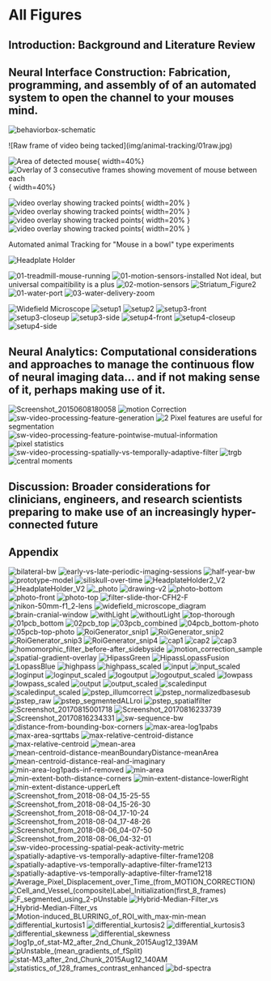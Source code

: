 # All Figures


## Introduction: Background and Literature Review



## Neural Interface Construction: Fabrication, programming, and assembly of of an automated system to open the channel to your mouses mind.

![behaviorbox-schematic](img/behavior-box/task-schematic.jpg)


<div id="fig:animal-tracking">
![Raw frame of video being tacked](img/animal-tracking/01raw.jpg)

![Area of detected mouse](img/animal-tracking/02black-and-white.jpg){ width=40%}
![Overlay of 3 consecutive frames showing movement of mouse between each](img/animal-tracking/03twoframes.jpg){ width=40%}

![video overlay showing tracked points](img/animal-tracking/07mousedata1close.jpg){ width=20% }
![video overlay showing tracked points](img/animal-tracking/06mousedata1.jpg){ width=20% }
![video overlay showing tracked points](img/animal-tracking/08mousedata2.jpg){ width=20% }
![video overlay showing tracked points](img/animal-tracking/09mousedata1fiberon1.jpg){ width=20% }

Automated animal Tracking for "Mouse in a bowl" type experiments
</div>

<!-- Headplate Holder -->
![Headplate Holder](img/sphericai-treadmill-extended/lightson_withsusie.png)


<!-- Spherical Treadmill -->
![01-treadmill-mouse-running](img/spherical-treadmill-VR/01-treadmill-mouse-running.jpg)
![01-motion-sensors-installed](img/spherical-treadmill-motion-sensors/01-motion-sensors-installed.jpg) Not ideal, but universal compaitibility is a plus
![02-motion-sensors](img/spherical-treadmill-motion-sensors/02-motion-sensors.jpg)
![Striatum_Figure2](img/spherical-treadmill-motion-sensors/Striatum_Figure2.png)
![01-water-port](img/spherical-treadmill-water-delivery/01-water-port.jpg)
![03-water-delivery-zoom](img/spherical-treadmill-water-delivery/03-water-delivery-zoom.jpg)

<!-- Microscopes -->
![Widefield Microscope](img/microscope/widefield_microscope_diagram.png)
![setup1](img/microscope/setup1.jpg)
![setup2](img/microscope/setup2.jpg)
![setup3-front](img/microscope/setup3-front.jpg)
![setup3-closeup](img/microscope/setup3-closeup.jpg)
![setup3-side](img/microscope/setup3-side.jpg)
![setup4-front](img/microscope/setup4-front.jpg)
![setup4-closeup](img/microscope/setup4-closeup.jpg)
![setup4-side](img/microscope/setup4-side.jpg)


## Neural Analytics: Computational considerations and approaches to manage the continuous flow of neural imaging data... and if not making sense of it, perhaps making use of it.
![Screenshot_20150608180058](img/sw-gui-interactive-parameter-selection-homomorphic-filter/Screenshot_20150608180058.png)
![motion Correction](img/sw-fluopro/motion_correction_sample.png)
![sw-video-processing-feature-generation](img/sw-video-processing-feature-generation.png)
![2](img/2.png) Pixel features are useful for segmentation
![sw-video-processing-feature-pointwise-mutual-information](img/sw-video-processing-feature-pointwise-mutual-information.png)
![pixel statistics](img/sw-sequence-bw.png)
![sw-video-processing-spatially-vs-temporally-adaptive-filter](img/sw-video-processing-spatially-vs-temporally-adaptive-filter.png)
![trgb](vid/trgb-013.gif)
![central moments](img/sw-video-statistics/statistics_of_128_frames_contrast_enhanced.jpg)



## Discussion: Broader considerations for clinicians, engineers, and research scientists preparing to make use of an increasingly hyper-connected future



## Appendix

![bilateral-bw](img/cranial-window/bilateral-bw.png)
![early-vs-late-periodic-imaging-sessions](img/cranial-window/early-vs-late-periodic-imaging-sessions.png)
![half-year-bw](img/cranial-window/half-year-bw.png)
![prototype-model](img/cranial-window/prototype-model.png)
![siliskull-over-time](img/cranial-window/siliskull-over-time.png)
![HeadplateHolder2_V2](img/headplate-holder/HeadplateHolder2_V2.png)
![HeadplateHolder_V2](img/headplate-holder/HeadplateHolder_V2.png)
![_photo](img/headplate-holder/_photo.jpg)
![drawing-v2](img/headplate-holder/drawing-v2.png)
![photo-bottom](img/headplate-holder/photo-bottom.jpg)
![photo-front](img/headplate-holder/photo-front.jpg)
![photo-top](img/headplate-holder/photo-top.jpg)
![filter-slide-thor-CFH2-F](img/microscope/filter-slide-thor-CFH2-F.jpg)
![nikon-50mm-f1_2-lens](img/microscope/nikon-50mm-f1_2-lens.png)
![widefield_microscope_diagram](img/microscope/widefield_microscope_diagram.png)
![brain-cranial-window](img/monkey-related/brain-cranial-window.jpg)
![withLight](img/monkey-related/withLight.jpg)
![withoutLight](img/monkey-related/withoutLight.jpg)
![top-thorough](img/neuromodulation-implant/top-thorough.png)
![01pcb_bottom](img/neuromodulation-pcb/01pcb_bottom.png)
![02pcb_top](img/neuromodulation-pcb/02pcb_top.png)
![03pcb_combined](img/neuromodulation-pcb/03pcb_combined.png)
![04pcb_bottom-photo](img/neuromodulation-pcb/04pcb_bottom-photo.png)
![05pcb-top-photo](img/neuromodulation-pcb/05pcb-top-photo.jpg)
![RoiGenerator_snip1](img/sw-fluopro/RoiGenerator_snip1.png)
![RoiGenerator_snip2](img/sw-fluopro/RoiGenerator_snip2.png)
![RoiGenerator_snip3](img/sw-fluopro/RoiGenerator_snip3.png)
![RoiGenerator_snip4](img/sw-fluopro/RoiGenerator_snip4.png)
![cap1](img/sw-fluopro/cap1.png)
![cap2](img/sw-fluopro/cap2.png)
![cap3](img/sw-fluopro/cap3.png)
![homomorphic_filter_before-after_sidebyside](img/sw-fluopro/homomorphic_filter_before-after_sidebyside.png)
![motion_correction_sample](img/sw-fluopro/motion_correction_sample.png)
![spatial-gradient-overlay](img/sw-fluopro/spatial-gradient-overlay.png)
![HipassGreen](img/sw-homomorphic-filter/HipassGreen.png)
![HipassLopassFusion](img/sw-homomorphic-filter/HipassLopassFusion.png)
![LopassBlue](img/sw-homomorphic-filter/LopassBlue.png)
![highpass](img/sw-homomorphic-filter/highpass.png)
![highpass_scaled](img/sw-homomorphic-filter/highpass_scaled.png)
![input](img/sw-homomorphic-filter/input.png)
![input_scaled](img/sw-homomorphic-filter/input_scaled.png)
![loginput](img/sw-homomorphic-filter/loginput.png)
![loginput_scaled](img/sw-homomorphic-filter/loginput_scaled.png)
![logoutput](img/sw-homomorphic-filter/logoutput.png)
![logoutput_scaled](img/sw-homomorphic-filter/logoutput_scaled.png)
![lowpass](img/sw-homomorphic-filter/lowpass.png)
![lowpass_scaled](img/sw-homomorphic-filter/lowpass_scaled.png)
![output](img/sw-homomorphic-filter/output.png)
![output_scaled](img/sw-homomorphic-filter/output_scaled.png)
![scaledinput](img/sw-homomorphic-filter/scaledinput.png)
![scaledinput_scaled](img/sw-homomorphic-filter/scaledinput_scaled.png)
![pstep_illumcorrect](img/sw-pipeline-image-preprocessing/pstep_illumcorrect.png)
![pstep_normalizedbasesub](img/sw-pipeline-image-preprocessing/pstep_normalizedbasesub.png)
![pstep_raw](img/sw-pipeline-image-preprocessing/pstep_raw.png)
![pstep_segmentedALLroi](img/sw-pipeline-image-preprocessing/pstep_segmentedALLroi.png)
![pstep_spatialfilter](img/sw-pipeline-image-preprocessing/pstep_spatialfilter.png)
![Screenshot_20170815001718](img/sw-roi-gui-traces/Screenshot_20170815001718.png)
![Screenshot_20170816233739](img/sw-roi-gui-traces/Screenshot_20170816233739.png)
![Screenshot_20170816234331](img/sw-roi-gui-traces/Screenshot_20170816234331.png)
![sw-sequence-bw](img/sw-sequence-bw.png)
![distance-from-bounding-box-corners](img/sw-video-processing-feature-generation-A/distance-from-bounding-box-corners.png)
![max-area-log1pabs](img/sw-video-processing-feature-generation-A/max-area-log1pabs.png)
![max-area-sqrttabs](img/sw-video-processing-feature-generation-A/max-area-sqrttabs.png)
![max-relative-centroid-distance](img/sw-video-processing-feature-generation-A/max-relative-centroid-distance.png)
![max-relative-centroid](img/sw-video-processing-feature-generation-A/max-relative-centroid.png)
![mean-area](img/sw-video-processing-feature-generation-A/mean-area.png)
![mean-centroid-distance-meanBoundaryDistance-meanArea](img/sw-video-processing-feature-generation-A/mean-centroid-distance-meanBoundaryDistance-meanArea.png)
![mean-centroid-distance-real-and-imaginary](img/sw-video-processing-feature-generation-A/mean-centroid-distance-real-and-imaginary.png)
![min-area-log1pads-inf-removed](img/sw-video-processing-feature-generation-A/min-area-log1pads-inf-removed.png)
![min-area](img/sw-video-processing-feature-generation-A/min-area.png)
![min-extent-both-distance-corners](img/sw-video-processing-feature-generation-A/min-extent-both-distance-corners.png)
![min-extent-distance-lowerRight](img/sw-video-processing-feature-generation-A/min-extent-distance-lowerRight.png)
![min-extent-distance-upperLeft](img/sw-video-processing-feature-generation-A/min-extent-distance-upperLeft.png)
![Screenshot_from_2018-08-04_15-25-55](img/sw-video-processing-segmentation/Screenshot_from_2018-08-04_15-25-55.png)
![Screenshot_from_2018-08-04_15-26-30](img/sw-video-processing-segmentation/Screenshot_from_2018-08-04_15-26-30.png)
![Screenshot_from_2018-08-04_17-10-24](img/sw-video-processing-segmentation/Screenshot_from_2018-08-04_17-10-24.png)
![Screenshot_from_2018-08-04_17-48-26](img/sw-video-processing-segmentation/Screenshot_from_2018-08-04_17-48-26.png)
![Screenshot_from_2018-08-06_04-07-50](img/sw-video-processing-segmentation/Screenshot_from_2018-08-06_04-07-50.png)
![Screenshot_from_2018-08-06_04-32-01](img/sw-video-processing-segmentation/Screenshot_from_2018-08-06_04-32-01.png)
![sw-video-processing-spatial-peak-activity-metric](img/sw-video-processing-spatial-peak-activity-metric.png)
![spatially-adaptive-vs-temporally-adaptive-filter-frame1208](img/sw-video-processing-spatially-vs-temporally-adaptive-filter/spatially-adaptive-vs-temporally-adaptive-filter-frame1208.png)
![spatially-adaptive-vs-temporally-adaptive-filter-frame1213](img/sw-video-processing-spatially-vs-temporally-adaptive-filter/spatially-adaptive-vs-temporally-adaptive-filter-frame1213.png)
![spatially-adaptive-vs-temporally-adaptive-filter-frame1218](img/sw-video-processing-spatially-vs-temporally-adaptive-filter/spatially-adaptive-vs-temporally-adaptive-filter-frame1218.png)
![Average_Pixel_Displacement_over_Time_(from_MOTION_CORRECTION)](<img/sw-video-statistics/Average_Pixel_Displacement_over_Time_(from_MOTION_CORRECTION).png>)
![Cell_and_Vessel_(composite)_Label_Initialization_(first_8_frames)](<img/sw-video-statistics/Cell_and_Vessel_(composite)_Label_Initialization_(first_8_frames).jpg>)
![F_segmented_using_2-pUnstable](img/sw-video-statistics/F_segmented_using_2-pUnstable.jpg)
![Hybrid-Median-Filter_vs](img/sw-video-statistics/Hybrid-Median-Filter_vs._MATLAB_Built-In_medfilt2_2015Aug12_1252AM.jpg)
![Hybrid-Median-Filter_vs](img/sw-video-statistics/Hybrid-Median-Filter_vs._MATLAB_Built-In_medfilt2_2015Aug12_1256AM.jpg)
![Motion-induced_BLURRING_of_ROI_with_max-min-mean](img/sw-video-statistics/Motion-induced_BLURRING_of_ROI_with_max-min-mean.png)
![differential_kurtosis1](img/sw-video-statistics/differential_kurtosis1.jpg)
![differential_kurtosis2](img/sw-video-statistics/differential_kurtosis2.jpg)
![differential_kurtosis3](img/sw-video-statistics/differential_kurtosis3.jpg)
![differential_skewness](img/sw-video-statistics/differential_skewness.2jpg.jpg)
![differential_skewness](img/sw-video-statistics/differential_skewness.jpg)
![log1p_of_stat-M2_after_2nd_Chunk_2015Aug12_139AM](img/sw-video-statistics/log1p_of_stat-M2_after_2nd_Chunk_2015Aug12_139AM.jpg)
![pUnstable_(mean_gradients_of_fSplit)](<img/sw-video-statistics/pUnstable_(mean_gradients_of_fSplit).jpg>)
![stat-M3_after_2nd_Chunk_2015Aug12_140AM](img/sw-video-statistics/stat-M3_after_2nd_Chunk_2015Aug12_140AM.jpg)
![statistics_of_128_frames_contrast_enhanced](img/sw-video-statistics/statistics_of_128_frames_contrast_enhanced.jpg)
![bd-spectra](img/spectra.png)
